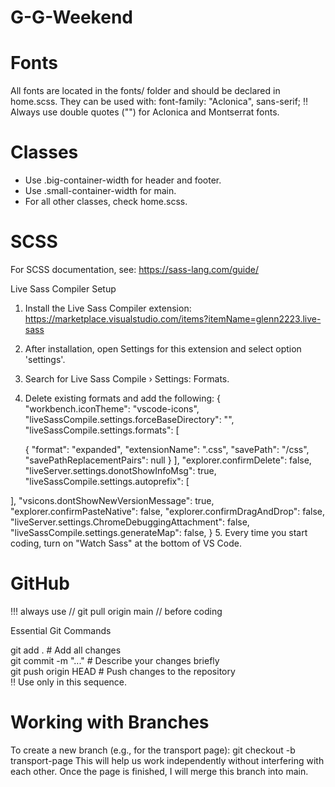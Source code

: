 # G-G-Weekend

# Fonts 

All fonts are located in the fonts/ folder and should be declared in home.scss.
They can be used with:
font-family: "Aclonica", sans-serif;
‼ Always use double quotes ("") for Aclonica and Montserrat fonts.

# Classes

- Use .big-container-width for header and footer.
- Use .small-container-width for main.
- For all other classes, check home.scss.

# SCSS

For SCSS documentation, see: https://sass-lang.com/guide/

Live Sass Compiler Setup
1. Install the Live Sass Compiler extension: https://marketplace.visualstudio.com/items?itemName=glenn2223.live-sass
2. After installation, open Settings for this extension and select option 'settings'.
3. Search for Live Sass Compile › Settings: Formats.
4. Delete existing formats and add the following:
{
    "workbench.iconTheme": "vscode-icons",
    "liveSassCompile.settings.forceBaseDirectory": "",
    "liveSassCompile.settings.formats": [
      
    {
      "format": "expanded",
      "extensionName": ".css",
      "savePath": "/css",
      "savePathReplacementPairs": null
    }
  ],
  "explorer.confirmDelete": false,
  "liveServer.settings.donotShowInfoMsg": true,
  "liveSassCompile.settings.autoprefix": [
    
  ],
  "vsicons.dontShowNewVersionMessage": true,
  "explorer.confirmPasteNative": false,
  "explorer.confirmDragAndDrop": false,
  "liveServer.settings.ChromeDebuggingAttachment": false,
  "liveSassCompile.settings.generateMap": false,
}
5. Every time you start coding, turn on "Watch Sass" at the bottom of VS Code.

# GitHub

!!! always use // git pull origin main // before coding 

Essential Git Commands

git add .               # Add all changes  
git commit -m "..."     # Describe your changes briefly  
git push origin HEAD    # Push changes to the repository  
‼ Use only in this sequence.

# Working with Branches
To create a new branch (e.g., for the transport page):
git checkout -b transport-page
This will help us work independently without interfering with each other.
Once the page is finished, I will merge this branch into main.

